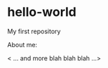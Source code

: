 # hello-world
My first repository

About me:  <insert description of me here>

< ... and more blah blah blah ...>
